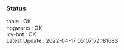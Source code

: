 ### Status


table : OK  
hogwarts : OK  
icy-bot : OK  
Latest Update : 2022-04-17 05:07:52.181683
